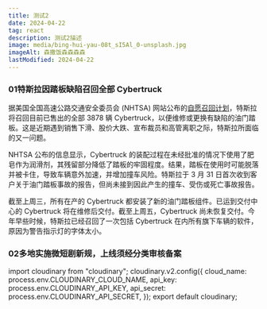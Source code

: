 ```yaml
---
title: 测试2
date: 2024-04-22
tag: react
description: 测试2描述
image: media/bing-hui-yau-08t_sI5Al_0-unsplash.jpg
imageAlt: 森撒饭森森森森
lastModified: 2024-04-22
---
```

### **01特斯拉因踏板缺陷召回全部 Cybertruck**

据美国全国高速公路交通安全委员会 (NHTSA) 网站公布的[自愿召回计划](https://sspai.com/link?target=https%3A%2F%2Fwww.nhtsa.gov%2Fvehicle%2F2024%2FTESLA%2FCYBERTRUCK%23recalls)，特斯拉将召回目前已售出的全部 3878 辆 Cybertruck，以便维修或更换有缺陷的油门踏板。这是近期遇到销售下滑、股价大跌、宣布裁员和高管离职之际，特斯拉所面临的又一问题。

NHTSA 公布的信息显示，Cybertruck 的装配过程在未经批准的情况下使用了肥皂作为润滑剂，其残留部分降低了踏板的牢固程度。结果，踏板在使用时可能脱落并被卡住，导致车辆意外加速，并增加撞车风险。特斯拉于 3 月 31 日首次收到客户关于油门踏板事故的报告，但尚未接到因此产生的撞车、受伤或死亡事故报告。

截至上周三，所有在产的 Cybertruck 都安装了新的油门踏板组件。已运到交付中心的 Cybertruck 将在维修后交付。截至上周五，Cybertruck 尚未恢复交付。今年早些时候，特斯拉已经召回了一次包括 Cybertruck 在内所有旗下车辆的软件，原因为警告指示灯的字体太小。

### **02多地实施微短剧新规，上线须经分类审核备案**

import cloudinary from "cloudinary"; cloudinary.v2.config({ cloud\_name: process.env.CLOUDINARY\_CLOUD\_NAME, api\_key: process.env.CLOUDINARY\_API\_KEY, api\_secret: process.env.CLOUDINARY\_API\_SECRET, }); export default cloudinary;